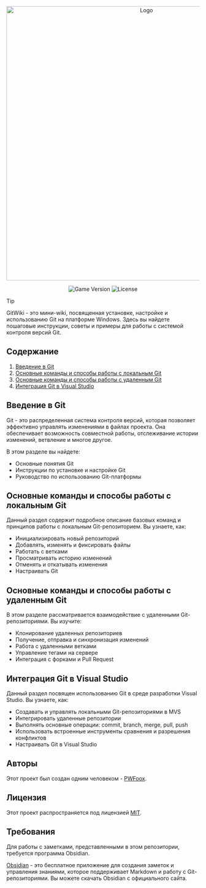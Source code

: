 <p align="center">
      <img src="https://i.ibb.co/ctyhJYr/photo-new.png" alt="Logo" width="715">
</p>

<p align="center">
    <img src="https://img.shields.io/badge/Version-v1.1.1%20(beta)-orange" alt="Game Version">
    <img src="https://img.shields.io/badge/License-MIT-success" alt="License">
</p>

> [!TIP]  
> GitWiki - это мини-wiki, посвященная установке, настройке и использованию Git на платформе Windows. Здесь вы найдете пошаговые инструкции, советы и примеры для работы с системой контроля версий Git.

## Содержание

1. [Введение в Git](#введение-в-git)
2. [Основные команды и способы работы с локальным Git](#основные-команды-и-способы-работы-с-локальным-git)
3. [Основные команды и способы работы с удаленным Git](#основные-команды-и-способы-работы-с-удаленным-git)
4. [Интеграция Git в Visual Studio](#интеграция-git-в-visual-studio)

## Введение в Git

Git - это распределенная система контроля версий, которая позволяет эффективно управлять изменениями в файлах проекта. Она обеспечивает возможность совместной работы, отслеживание истории изменений, ветвление и многое другое.

В этом разделе вы найдете:
- Основные понятия Git
- Инструкции по установке и настройке Git
- Руководство по использованию Git-платформы

## Основные команды и способы работы с локальным Git

Данный раздел содержит подробное описание базовых команд и принципов работы с локальным Git-репозиторием. Вы узнаете, как:

- Инициализировать новый репозиторий
- Добавлять, изменять и фиксировать файлы
- Работать с ветками
- Просматривать историю изменений
- Отменять и откатывать изменения
- Настраивать Git

## Основные команды и способы работы с удаленным Git

В этом разделе рассматривается взаимодействие с удаленными Git-репозиториями. Вы изучите:

- Клонирование удаленных репозиториев
- Получение, отправка и синхронизация изменений
- Работа с удаленными ветками
- Управление тегами на сервере
- Интеграция с форками и Pull Request

## Интеграция Git в Visual Studio

Данный раздел посвящен использованию Git в среде разработки Visual Studio. Вы узнаете, как:

- Создавать и управлять локальными Git-репозиториями в MVS
- Интегрировать удаленные репозитории
- Выполнять основные операции: commit, branch, merge, pull, push
- Использовать встроенные инструменты сравнения и разрешения конфликтов
- Настраивать Git в Visual Studio

## Авторы

Этот проект был создан одним человеком - [PWFoox](https://github.com/PWFoox).

## Лицензия

Этот проект распространяется под лицензией [MIT](https://github.com/PWFoox/GitWiki/blob/main/LICENSE.txt).

## Требования

Для работы с заметками, представленными в этом репозитории, требуется программа Obsidian.

[Obsidian](https://obsidian.md/) - это бесплатное приложение для создания заметок и управления знаниями, которое поддерживает Markdown и работу с Git-репозиториями. Вы можете скачать Obsidian с официального сайта.
